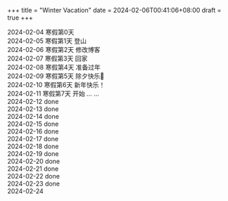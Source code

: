 +++
title = "Winter Vacation"
date = 2024-02-06T00:41:06+08:00
draft = true
+++

2024-02-04 寒假第0天  
2024-02-05 寒假第1天 登山  
2024-02-06 寒假第2天 修改博客  
2024-02-07 寒假第3天 回家  
2024-02-08 寒假第4天 准备过年  
2024-02-09 寒假第5天 除夕快乐🧧  
2024-02-10 寒假第6天 新年快乐！  
2024-02-11 寒假第7天 开始 ... ...  
2024-02-12 done  
2024-02-13 done  
2024-02-14 done  
2024-02-15 done  
2024-02-16 done  
2024-02-17 done  
2024-02-18 done  
2024-02-19 done  
2024-02-20 done  
2024-02-21 done  
2024-02-22 done  
2024-02-23 done  
2024-02-24